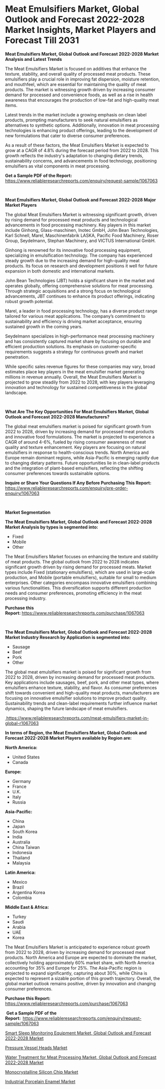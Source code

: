 <p><h1>Meat Emulsifiers Market, Global Outlook and Forecast 2022-2028 Market Insights, Market Players and Forecast Till 2031</h1></p><p><strong>Meat Emulsifiers Market, Global Outlook and Forecast 2022-2028 Market Analysis and Latest Trends</strong></p>
<p><p>The Meat Emulsifiers Market is focused on additives that enhance the texture, stability, and overall quality of processed meat products. These emulsifiers play a crucial role in improving fat dispersion, moisture retention, and mouthfeel, which are essential for maintaining the quality of meat products. The market is witnessing growth driven by increasing consumer demand for processed and convenience foods, as well as a rise in health awareness that encourages the production of low-fat and high-quality meat items.</p><p>Latest trends in the market include a growing emphasis on clean label products, prompting manufacturers to seek natural emulsifiers as alternatives to synthetic options. Additionally, innovation in meat processing technologies is enhancing product offerings, leading to the development of new formulations that cater to diverse consumer preferences. </p><p>As a result of these factors, the Meat Emulsifiers Market is expected to grow at a CAGR of 4.8% during the forecast period from 2022 to 2028. This growth reflects the industry's adaptation to changing dietary trends, sustainability concerns, and advancements in food technology, positioning emulsifiers as vital components in meat processing.</p></p>
<p><strong>Get a Sample PDF of the Report:&nbsp;</strong> <a href="https://www.reliableresearchreports.com/enquiry/request-sample/1067063">https://www.reliableresearchreports.com/enquiry/request-sample/1067063</a></p>
<p>&nbsp;</p>
<p><strong>Meat Emulsifiers Market, Global Outlook and Forecast 2022-2028 Major Market Players</strong></p>
<p><p>The global Meat Emulsifiers Market is witnessing significant growth, driven by rising demand for processed meat products and technological advancements in food processing machinery. Key players in this market include Ginhong, Glass-maschinen, Inotec GmbH, John Bean Technologies, Karl Schnell, Marel, Maschinenfabrik LASKA, Pacific Food Machinery, Roser Group, Seydelmann, Stephan Machinery, and VICTUS International GmbH.</p><p>Ginhong is renowned for its innovative food processing equipment, specializing in emulsification technology. The company has experienced steady growth due to the increasing demand for high-quality meat products. Its focus on research and development positions it well for future expansion in both domestic and international markets.</p><p>John Bean Technologies (JBT) holds a significant share in the market and operates globally, offering comprehensive solutions for meat processing. Through strategic acquisitions and a strong focus on technological advancements, JBT continues to enhance its product offerings, indicating robust growth potential.</p><p>Marel, a leader in food processing technology, has a diverse product range tailored for various meat applications. The company’s commitment to sustainability and efficiency is driving market acceptance, ensuring sustained growth in the coming years.</p><p>Seydelmann specializes in high-performance meat processing machinery and has consistently captured market share by focusing on durable and efficient production solutions. Its emphasis on customer-specific requirements suggests a strategy for continuous growth and market penetration.</p><p>While specific sales revenue figures for these companies may vary, broad estimates place key players in the meat emulsifier market generating millions in revenue annually. Overall, the Meat Emulsifiers Market is projected to grow steadily from 2022 to 2028, with key players leveraging innovation and technology for sustained competitiveness in the global landscape.</p></p>
<p>&nbsp;</p>
<p><strong>What Are The Key Opportunities For Meat Emulsifiers Market, Global Outlook and Forecast 2022-2028 Manufacturers?</strong></p>
<p><p>The global meat emulsifiers market is poised for significant growth from 2022 to 2028, driven by increasing demand for processed meat products and innovative food formulations. The market is projected to experience a CAGR of around 4-6%, fueled by rising consumer awareness of meat quality and texture enhancement. Key players are focusing on natural emulsifiers in response to health-conscious trends. North America and Europe remain dominant regions, while Asia-Pacific is emerging rapidly due to changing dietary patterns. Future opportunities lie in clean-label products and the integration of plant-based emulsifiers, reflecting the shifting consumer preferences towards sustainable options.</p></p>
<p><strong>Inquire or Share Your Questions If Any Before Purchasing This Report:</strong> <a href="https://www.reliableresearchreports.com/enquiry/pre-order-enquiry/1067063">https://www.reliableresearchreports.com/enquiry/pre-order-enquiry/1067063</a></p>
<p>&nbsp;</p>
<p><strong>Market Segmentation</strong></p>
<p><strong>The Meat Emulsifiers Market, Global Outlook and Forecast 2022-2028 Market Analysis by types is segmented into:</strong></p>
<p><ul><li>Fixed</li><li>Mobile</li><li>Other</li></ul></p>
<p><p>The Meat Emulsifiers Market focuses on enhancing the texture and stability of meat products. The global outlook from 2022 to 2028 indicates significant growth driven by rising demand for processed meats. Market types include Fixed (stationary emulsifiers), which are used in large-scale production, and Mobile (portable emulsifiers), suitable for small to medium enterprises. Other categories encompass innovative emulsifiers combining various functionalities. This diversification supports different production needs and consumer preferences, promoting efficiency in the meat processing industry.</p></p>
<p><strong>Purchase this Report:&nbsp;</strong><a href="https://www.reliableresearchreports.com/purchase/1067063">https://www.reliableresearchreports.com/purchase/1067063</a></p>
<p>&nbsp;</p>
<p><strong>The Meat Emulsifiers Market, Global Outlook and Forecast 2022-2028 Market Industry Research by Application is segmented into:</strong></p>
<p><ul><li>Sausage</li><li>Beef</li><li>Pork</li><li>Other</li></ul></p>
<p><p>The global meat emulsifiers market is poised for significant growth from 2022 to 2028, driven by increasing demand for processed meat products. Key applications include sausages, beef, pork, and other meat types, where emulsifiers enhance texture, stability, and flavor. As consumer preferences shift towards convenient and high-quality meat products, manufacturers are focusing on innovative emulsifier solutions to improve product quality. Sustainability trends and clean-label requirements further influence market dynamics, shaping the future landscape of meat emulsifiers.</p></p>
<p><a href="https://www.reliableresearchreports.com/meat-emulsifiers-market-in-global-r1067063">&nbsp;https://www.reliableresearchreports.com/meat-emulsifiers-market-in-global-r1067063</a></p>
<p><strong>In terms of Region, the Meat Emulsifiers Market, Global Outlook and Forecast 2022-2028 Market Players available by Region are:</strong></p>
<p>
    <p> <strong> North America: </strong>
        <ul>
            <li>United States</li>
            <li>Canada</li>
        </ul>
        </p> 
    <p> <strong> Europe: </strong>
        <ul>
            <li>Germany</li>
            <li>France</li>
            <li>U.K.</li>
            <li>Italy</li>
            <li>Russia</li>
        </ul>
        </p> 
    <p> <strong> Asia-Pacific: </strong>
        <ul>
            <li>China</li>
            <li>Japan</li>
            <li>South Korea</li>
            <li>India</li>
            <li>Australia</li>
            <li>China Taiwan</li>
            <li>Indonesia</li>
            <li>Thailand</li>
            <li>Malaysia</li>
        </ul>
        </p> 
    <p> <strong> Latin America: </strong>
        <ul>
            <li>Mexico</li>
            <li>Brazil</li>
            <li>Argentina Korea</li>
            <li>Colombia</li>
        </ul>
        </p> 
    <p> <strong> Middle East & Africa: </strong>
        <ul>
            <li>Turkey</li>
            <li>Saudi</li>
            <li>Arabia</li>
            <li>UAE</li>
            <li>Korea</li>
        </ul>
    </p>
    </p>
<p><p>The Meat Emulsifiers Market is anticipated to experience robust growth from 2022 to 2028, driven by increasing demand for processed meat products. North America and Europe are expected to dominate the market, collectively holding approximately 60% market share, with North America accounting for 35% and Europe for 25%. The Asia-Pacific region is projected to expand significantly, capturing about 30%, while China is expected to represent a sizable portion of this growth trajectory. Overall, the global market outlook remains positive, driven by innovation and changing consumer preferences.</p></p>
<p><strong>Purchase this Report: </strong><a href="https://www.reliableresearchreports.com/purchase/1067063">https://www.reliableresearchreports.com/purchase/1067063</a></p>
<p>&nbsp;<strong>Get a Sample PDF of the Report:&nbsp;&nbsp;</strong><a href="https://www.reliableresearchreports.com/enquiry/request-sample/1067063">https://www.reliableresearchreports.com/enquiry/request-sample/1067063</a></p>
<p><strong></strong></p>
<p><p><a href="https://github.com/hrhzhypq19/Market-Research-Report-List-1/blob/main/smart-sleep-monitoring-equipment-market-global-outlook-and-forecast-2022-2028-market.md">Smart Sleep Monitoring Equipment Market, Global Outlook and Forecast 2022-2028 Market</a></p><p><a href="https://www.linkedin.com/pulse/pressure-vessel-heads-market-essentials-key-players-demand-nl4re?trackingId=cNTSwlbEQNqOnpWuwbe6RA%3D%3D">Pressure Vessel Heads Market</a></p><p><a href="https://github.com/angelajermaine/Market-Research-Report-List-5/blob/main/water-treatment-for-meat-processing-market-global-outlook-and-forecast-2022-2028-market.md">Water Treatment for Meat Processing Market, Global Outlook and Forecast 2022-2028 Market</a></p><p><a href="https://issuu.com/reportprime-2/docs/monocrystalline-silicon-chip-market_15338d4a6df6f1">Monocrystalline Silicon Chip Market</a></p><p><a href="https://www.linkedin.com/pulse/industrial-porcelain-enamel-market-segmentation-geographical-coxoe?trackingId=tOpgAFQZQZGw64zFlx7tCw%3D%3D">Industrial Porcelain Enamel Market</a></p></p>
